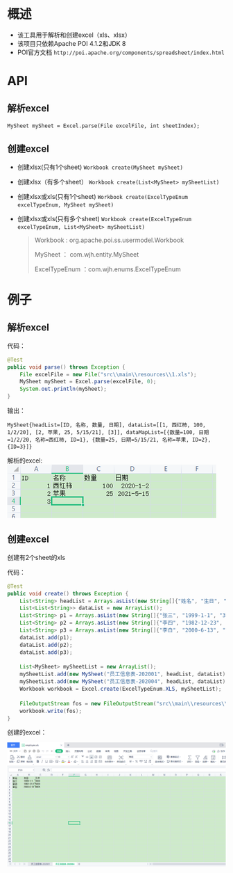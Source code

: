 



# 概述

* 该工具用于解析和创建excel（xls、xlsx）
* 该项目只依赖Apache POI 4.1.2和JDK 8
* POI官方文档 `http://poi.apache.org/components/spreadsheet/index.html`

# API

## 解析excel

`MySheet mySheet = Excel.parse(File excelFile, int sheetIndex);`

## 创建excel

* 创建xlsx(只有1个sheet)
   `Workbook create(MySheet mySheet)`
   
*  创建xlsx（有多个sheet）
   `Workbook create(List<MySheet> mySheetList)`
   
*  创建xlsx或xls(只有1个sheet)
   `Workbook create(ExcelTypeEnum excelTypeEnum, MySheet mySheet) `
   
*  创建xlsx或xls(只有多个sheet)
   `Workbook create(ExcelTypeEnum excelTypeEnum, List<MySheet> mySheetList)`
   
   > Workbook : org.apache.poi.ss.usermodel.Workbook
   >
   > MySheet ： com.wjh.entity.MySheet
   >
   > ExcelTypeEnum ：com.wjh.enums.ExcelTypeEnum

# 例子

## 解析excel
代码：

```java
@Test
public void parse() throws Exception {
	File excelFile = new File("src\\main\\resources\\1.xls");
	MySheet mySheet = Excel.parse(excelFile, 0);
	System.out.println(mySheet);
}
```
输出：
```
MySheet{headList=[ID, 名称, 数量, 日期], dataList=[[1, 西红柿, 100, 1/2/20], [2, 苹果, 25, 5/15/21], [3]], dataMapList=[{数量=100, 日期=1/2/20, 名称=西红柿, ID=1}, {数量=25, 日期=5/15/21, 名称=苹果, ID=2}, {ID=3}]}
```
解析的excel:
![image-20210514220640973](readme.assets\image-20210514220640973.png)

## 创建excel

创建有2个sheet的xls

代码：
```java
@Test
public void create() throws Exception {
	List<String> headList = Arrays.asList(new String[]{"姓名", "生日", "工资"});
	List<List<String>> dataList = new ArrayList();
	List<String> p1 = Arrays.asList(new String[]{"张三", "1999-1-1", "3000"});
	List<String> p2 = Arrays.asList(new String[]{"李四", "1982-12-23", "5000"});
	List<String> p3 = Arrays.asList(new String[]{"李白", "2000-6-13", "9865"});
	dataList.add(p1);
	dataList.add(p2);
	dataList.add(p3);

	List<MySheet> mySheetList = new ArrayList();
	mySheetList.add(new MySheet("员工信息表-202001", headList, dataList));
	mySheetList.add(new MySheet("员工信息表-202004", headList, dataList));
	Workbook workbook = Excel.create(ExcelTypeEnum.XLS, mySheetList);

	FileOutputStream fos = new FileOutputStream("src\\main\\resources\\tmp\\employee.xls");
	workbook.write(fos);
}
```

创建的excel：

![image-20210515203003060](\readme.assets\image-20210515203003060.png)